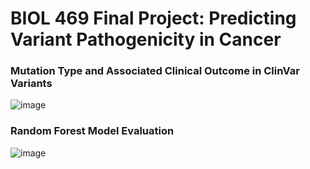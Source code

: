 # BIOL 469 Final Project: Predicting Variant Pathogenicity in Cancer

### Mutation Type and Associated Clinical Outcome in ClinVar Variants
![image](https://github.com/alex137911/BIOL469/assets/78928747/143d54df-96d6-406f-a62d-28c490c66536)

### Random Forest Model Evaluation
![image](https://github.com/alex137911/BIOL469/assets/78928747/b31bc2e9-fe8c-4f9c-8d9b-7c5b13a1dee9)
